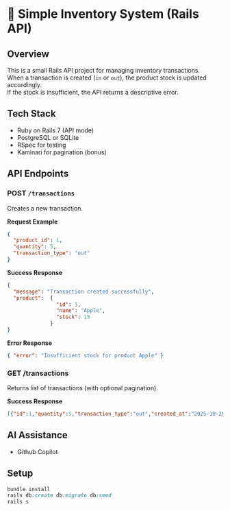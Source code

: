 # 🧾 Simple Inventory System (Rails API)

## Overview
This is a small Rails API project for managing inventory transactions.  
When a transaction is created (`in` or `out`), the product stock is updated accordingly.  
If the stock is insufficient, the API returns a descriptive error.

## Tech Stack
- Ruby on Rails 7 (API mode)
- PostgreSQL or SQLite
- RSpec for testing
- Kaminari for pagination (bonus)

## API Endpoints

### POST `/transactions`
Creates a new transaction.

**Request Example**
```json
{ 
  "product_id": 1, 
  "quantity": 5, 
  "transaction_type": "out" 
}
```

**Success Response**
```json
{ 
  "message": "Transaction created successfully", 
  "product":  { 
                "id": 1, 
                "name": "Apple", 
                "stock": 15 
              }
}
```

**Error Response**
```json
{ "error": "Insufficient stock for product Apple" }
```


### GET /transactions
Returns list of transactions (with optional pagination).

**Success Response**
```json
[{"id":1,"quantity":5,"transaction_type":"out","created_at":"2025-10-20T05:09:43.058Z","product":{"id":1,"name":"Apple"}}]
```

## AI Assistance
* Github Copilot

## Setup
```ruby
bundle install
rails db:create db:migrate db:seed
rails s
```
